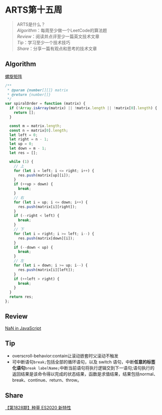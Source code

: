 # ARTS第十五周

> ARTS是什么？  
  *Algorithm*：每周至少做一个LeetCode的算法题  
  *Review*：阅读并点评至少一篇英文技术文章  
  *Tip*：学习至少一个技术技巧  
  *Share*：分享一篇有观点和思考的技术文章  

## Algorithm

[螺旋矩阵](https://leetcode-cn.com/problems/spiral-matrix/)

```js
/**
 * @param {number[][]} matrix
 * @return {number[]}
 */
var spiralOrder = function (matrix) {
  if (!Array.isArray(matrix) || !matrix.length || !matrix[0].length) {
    return [];
  }

  const m = matrix.length;
  const n = matrix[0].length;
  let left = 0;
  let right = n - 1;
  let up = 0;
  let down = m - 1;
  let res = [];

  while (1) {
    // 上
    for (let i = left; i <= right; i++) {
      res.push(matrix[up][i]);
    }
    if (++up > down) {
      break;
    }
    // 右
    for (let i = up; i <= down; i++) {
      res.push(matrix[i][right]);
    }
    if (--right < left) {
      break;
    }
    // 下
    for (let i = right; i >= left; i--) {
      res.push(matrix[down][i]);
    }
    if (--down < up) {
      break;
    }
    // 左
    for (let i = down; i >= up; i--) {
      res.push(matrix[i][left]);
    }
    if (++left > right) {
      break;
    }
  }
  return res;
};
```

## Review

[NaN in JavaScript](https://dmitripavlutin.com/nan-in-javascript/)

## Tip

- overscroll-behavior:contain让滚动嵌套时父滚动不触发
- 可中断语句`break;`包括全部的循环语句，以及 switch 语句，中断**任意的标签化语句**`break labelName;`中断当前语句将执行逻辑交到下一语句;语句执行的返回结果是该命令得以完成的状态结果，函数是求值结果，结果包括normal、break、continue、return、throw。

## Share

[【第1828期】种草 ES2020 新特性](https://mp.weixin.qq.com/s?__biz=MjM5MTA1MjAxMQ==&mid=2651235405&idx=1&sn=6da042f4b37c4159b35f3175d7518a6d&chksm=bd497dc98a3ef4df1ff480d1a6a602c160cf577b965c2294bb05e512135e158d7e5930bd1576&mpshare=1&scene=23&srcid=&sharer_sharetime=1578806961717&sharer_shareid=72cab1261a060840685133c77aeb4f5f#rd)
